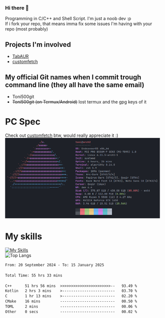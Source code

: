 ### Hi there 👋

Programming in C/C++ and Shell Script. I'm just a noob dev :p\
If i fork your repo, that means imma fix some issues I'm having with your repo (most probably)

## Projects I'm involved
 - [TabAUR](https://github.com/BurntRanch/TabAUR)
 - [customfetch](https://github.com/Toni500github/customfetch)

## My official Git names when I commit trough command line (they all have the same email)
* Toni500git
* ~~Toni500git (on Termux/Android)~~ lost termux and the gpg keys of it

# PC Spec
Check out [customfetch](https://github.com/Toni500github/customfetch) btw, would really appreciate it :)
![screenshot.png](https://github.com/Toni500github/customfetch/raw/main/screenshot.png)

# My skills
[![My Skills](https://skillicons.dev/icons?i=cpp,bash,arch,linux&theme=light)](https://skillicons.dev)\
![Top Langs](https://github-readme-stats.vercel.app/api/top-langs/?username=Toni500github&layout=compact)

<!--START_SECTION:waka-->

```txt
From: 20 September 2024 - To: 15 January 2025

Total Time: 55 hrs 33 mins

C++      51 hrs 56 mins  >>>>>>>>>>>>>>>>>>>>>>>--   93.49 %
Kotlin   2 hrs 3 mins    >------------------------   03.70 %
C        1 hr 13 mins    >------------------------   02.20 %
CMake    16 mins         -------------------------   00.50 %
TOML     2 mins          -------------------------   00.06 %
Other    0 secs          -------------------------   00.02 %
```

<!--END_SECTION:waka-->
